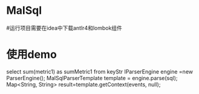 # MalSql
#运行项目需要在idea中下载antlr4和lombok组件

# 使用demo
select sum(metric1) as sumMetric1 from keyStr
IParserEngine engine =new ParserEngine();
MalSqlParserTemplate template = engine.parse(sql);
 Map<String, String> result=template.getContext(events, null);

